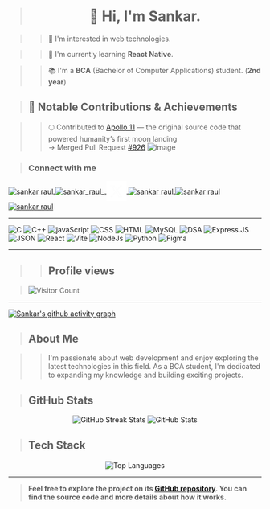 > **<h1 align="center">👋 Hi, I'm Sankar.</h1>**

>> 🌟 I'm interested in web technologies.

>> 🚀 I'm currently learning **React Native**.

>> 📚 I'm a **BCA** (Bachelor of Computer Applications) student. (**2nd year**)

> ## 🚀 Notable Contributions & Achievements
  
  >>🌕 Contributed to [Apollo 11](https://github.com/chrislgarry/Apollo-11) — the original source code that powered humanity’s first moon landing  
  → Merged Pull Request [#926](https://github.com/chrislgarry/Apollo-11/pull/926)
![image](https://github.com/user-attachments/assets/bfdafd1a-9cf7-4ef9-a796-c82f48b2db6e)


> **<h3 align="left">Connect with me</h3>**
<p align="left">
  <a href="https://www.linkedin.com/in/sankar-raul/">
    <img align="center" src="https://raw.githubusercontent.com/rahuldkjain/github-profile-readme-generator/master/src/images/icons/Social/linked-in-alt.svg" alt="sankar raul" height="30" width="40" />
  </a>
  <a href="https://www.instagram.com/sankar_raul_/">
    <img align="center" src="https://raw.githubusercontent.com/rahuldkjain/github-profile-readme-generator/master/src/images/icons/Social/instagram.svg" alt="sankar_raul_" height="30" width="40" />
  </a>
  <a href="https://x.com/sankar_raul">
    <img align="center" src="/twitter.png" alt="sankar_raul_" width="40" />
  </a>
  <a href="https://leetcode.com/u/sankar-raul/">
    <img align="center" src="https://raw.githubusercontent.com/rahuldkjain/github-profile-readme-generator/master/src/images/icons/Social/leet-code.svg" alt="sankar raul" height="30" width="40" />
  </a>
  <a href="https://www.geeksforgeeks.org/user/sankar_raul/">
    <img align="center" src="https://upload.wikimedia.org/wikipedia/commons/4/43/GeeksforGeeks.svg" alt="sankar raul" height="30" width="40" />
  </a>
  <a href="https://www.facebook.com/sankarraul.me">
    <img align="center" src="https://raw.githubusercontent.com/rahuldkjain/github-profile-readme-generator/master/src/images/icons/Social/facebook.svg" alt="sankar raul" height="30" width="40" />
  </a>
</p>

---
 <p align="left">
  <img src="https://img.icons8.com/?size=256&id=40670&format=png" heigth="40" width="40" alt="C">
    <img src="https://cdn.worldvectorlogo.com/logos/c.svg" height="40" width="40" alt="C++">
  <img src="https://img.icons8.com/?size=256&id=PXTY4q2Sq2lG&format=png" heigth="40" width="40" alt="javaScript">
    <img src="https://img.icons8.com/?size=256&id=7gdY5qNXaKC0&format=png" heigth="40" width="40" alt="CSS">
  <img src="https://img.icons8.com/?size=256&id=20909&format=png" heigth="40" width="40" alt="HTML">
  <img src="https://img.icons8.com/?size=256w&id=rgPSE6nAB766&format=png" heigth="40" width="40" alt="MySQL">
  <img src="https://img.freepik.com/premium-vector/dsa-letter-logo-design-technology-company-dsa-logo-design-black-white-color-combination-dsa-logo-dsa-vector-dsa-design-dsa-icon-dsa-alphabet-dsa-typography-logo-design_229120-149253.jpg" heigth="40" width="40" alt="DSA">
  <img src="https://logowik.com/content/uploads/images/express-js2119.logowik.com.webp" heigth="40" width="40" alt="Express.JS">
  <img src="https://img.icons8.com/?size=256w&id=22441&format=png&color=FFFFFF" heigth="40" width="40" alt="JSON">
<img src="https://img.icons8.com/?size=256&id=123603&format=png" height="40" width="40" alt="React">
  <img src="https://img.icons8.com/?size=256&id=dJjTWMogzFzg&format=png" height="40" width="40" alt="Vite">
    <img src="https://img.icons8.com/?size=256&id=hsPbhkOH4FMe&format=png" height="40" width="40" alt="NodeJs">
    <img src="https://img.icons8.com/?size=256&id=l75OEUJkPAk4&format=png" height="40" width="40" alt="Python">
    <img src="https://img.icons8.com/?size=256&id=W0YEwBDDfTeu&format=png" height="40" width="40" alt="Figma">
</p>

---

>> ## Profile views

 
> ![Visitor Count](https://profile-counter.glitch.me/sankar-raul/count.svg)
 
---

[![Sankar's github activity graph](https://github-readme-activity-graph.vercel.app/graph?username=sankar-raul&theme=github-compact&area_color=0a5b00&area=true)](https://github.com/sankar-raul/github-readme-activity-graph)
> **<h2 align="left">About Me</h2>**
<p align="center">
  
  >> I'm passionate about web development and enjoy exploring the latest technologies in this field. As a BCA student, I'm dedicated to expanding my knowledge and building exciting projects.
</p>

> **<h2 align="left">GitHub Stats</h2>**
<div align='center'>
  <img src="https://github-readme-streak-stats.herokuapp.com/?user=sankar-raul&theme=radical&hide_border=true" alt="GitHub Streak Stats">
  <img src="https://github-readme-stats.vercel.app/api?username=sankar-raul&theme=radical&hide_border=true&include_all_commits=false&count_private=false" alt="GitHub Stats">
</div>

> **<h2 align="left">Tech Stack</h2>**

<div align="center">
     <img align="center" src="https://github-readme-stats.vercel.app/api/top-langs?username=sankar-raul&hide_border=true&no-bg=true&no-frame=true&layout=compact&theme=radical&langs_count=10" alt="Top Languages"/>
</div>

---
> **Feel free to explore the project on its <a href="https://github.com/sankar-raul?tab=repositories">GitHub repository</a>. You can find the source code and more details about how it works.**
